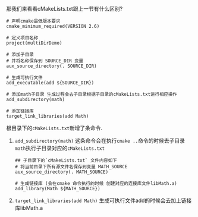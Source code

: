 那我们来看看cMakeLists.txt跟上一节有什么区别?

```
# 声明cmake最低版本要求
cmake_minimum_required(VERSION 2.6)

# 定义项目名称
project(multiDirDemo)

# 添加子目录
# 并将名称保存到 SOURCE_DIR 变量
aux_source_directory(. SOURCE_DIR)

# 生成可执行文件
add_executable(add ${SOURCE_DIR})

# 添加math子目录 生成过程会去子目录根据子目录的cMakeLists.txt进行相应操作
add_subdirectory(math)

# 添加链接库
target_link_libraries(add Math)
```
根目录下的`cMakeLists.txt`新增了条命令.
    
1. `add_subdirectory(math)` 这条命令会在执行`cmake ..`命令的时候去子目录`math`执行子目录对应的`cMakeLists.txt`
    
    ```
    ## 子目录下的`cMakeLists.txt` 文件内容如下
    # 将当前目录下所有源文件名保存到变量 MATH_SOURCE
    aux_source_directory(. MATH_SOURCE)

    # 生成链接库 (会在cmake 命令执行的时候 创建对应的连接库文件libMath.a)
    add_library(Math ${MATH_SOURCE})
    ```
2. `target_link_libraries(add Math)` 生成可执行文件add的时候会去加上链接库libMath.a